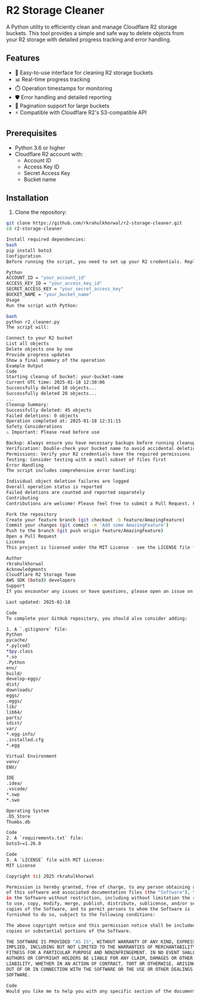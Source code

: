 # R2 Storage Cleaner

A Python utility to efficiently clean and manage Cloudflare R2 storage buckets. This tool provides a simple and safe way to delete objects from your R2 storage with detailed progress tracking and error handling.

## Features

- 🚀 Easy-to-use interface for cleaning R2 storage buckets
- 📊 Real-time progress tracking
- ⏱️ Operation timestamps for monitoring
- 🛡️ Error handling and detailed reporting
- 🔄 Pagination support for large buckets
- ⚡ Compatible with Cloudflare R2's S3-compatible API

## Prerequisites

- Python 3.6 or higher
- Cloudflare R2 account with:
  - Account ID
  - Access Key ID
  - Secret Access Key
  - Bucket name

## Installation

1. Clone the repository:
```bash
git clone https://github.com/rkrahulkhorwal/r2-storage-cleaner.git
cd r2-storage-cleaner

Install required dependencies:
bash
pip install boto3
Configuration
Before running the script, you need to set up your R2 credentials. Replace the following values in the script:

Python
ACCOUNT_ID = "your_account_id"
ACCESS_KEY_ID = "your_access_key_id"
SECRET_ACCESS_KEY = "your_secret_access_key"
BUCKET_NAME = "your_bucket_name"
Usage
Run the script with Python:

bash
python r2_cleaner.py
The script will:

Connect to your R2 bucket
List all objects
Delete objects one by one
Provide progress updates
Show a final summary of the operation
Example Output
Code
Starting cleanup of bucket: your-bucket-name
Current UTC time: 2025-01-18 12:30:06
Successfully deleted 10 objects...
Successfully deleted 20 objects...
...
Cleanup Summary:
Successfully deleted: 45 objects
Failed deletions: 0 objects
Operation completed at: 2025-01-18 12:31:15
Safety Considerations
⚠️ Important: Please read before use

Backup: Always ensure you have necessary backups before running cleanup operations
Verification: Double-check your bucket name to avoid accidental deletions
Permissions: Verify your R2 credentials have the required permissions
Testing: Consider testing with a small subset of files first
Error Handling
The script includes comprehensive error handling:

Individual object deletion failures are logged
Overall operation status is reported
Failed deletions are counted and reported separately
Contributing
Contributions are welcome! Please feel free to submit a Pull Request. For major changes, please open an issue first to discuss what you would like to change.

Fork the repository
Create your feature branch (git checkout -b feature/AmazingFeature)
Commit your changes (git commit -m 'Add some AmazingFeature')
Push to the branch (git push origin feature/AmazingFeature)
Open a Pull Request
License
This project is licensed under the MIT License - see the LICENSE file for details.

Author
rkrahulkhorwal
Acknowledgments
Cloudflare R2 Storage Team
AWS SDK (boto3) developers
Support
If you encounter any issues or have questions, please open an issue on GitHub.

Last updated: 2025-01-18

Code
To complete your GitHub repository, you should also consider adding:

1. A `.gitignore` file:
Python
pycache/
*.py[cod]
*$py.class
*.so
.Python
env/
build/
develop-eggs/
dist/
downloads/
eggs/
.eggs/
lib/
lib64/
parts/
sdist/
var/
*.egg-info/
.installed.cfg
*.egg

Virtual Environment
venv/
ENV/

IDE
.idea/
.vscode/
*.swp
*.swo

Operating System
.DS_Store
Thumbs.db

Code
2. A `requirements.txt` file:
boto3>=1.26.0

Code
3. A `LICENSE` file with MIT License:
MIT License

Copyright (c) 2025 rkrahulkhorwal

Permission is hereby granted, free of charge, to any person obtaining a copy
of this software and associated documentation files (the "Software"), to deal
in the Software without restriction, including without limitation the rights
to use, copy, modify, merge, publish, distribute, sublicense, and/or sell
copies of the Software, and to permit persons to whom the Software is
furnished to do so, subject to the following conditions:

The above copyright notice and this permission notice shall be included in all
copies or substantial portions of the Software.

THE SOFTWARE IS PROVIDED "AS IS", WITHOUT WARRANTY OF ANY KIND, EXPRESS OR
IMPLIED, INCLUDING BUT NOT LIMITED TO THE WARRANTIES OF MERCHANTABILITY,
FITNESS FOR A PARTICULAR PURPOSE AND NONINFRINGEMENT. IN NO EVENT SHALL THE
AUTHORS OR COPYRIGHT HOLDERS BE LIABLE FOR ANY CLAIM, DAMAGES OR OTHER
LIABILITY, WHETHER IN AN ACTION OF CONTRACT, TORT OR OTHERWISE, ARISING FROM,
OUT OF OR IN CONNECTION WITH THE SOFTWARE OR THE USE OR OTHER DEALINGS IN THE
SOFTWARE.

Code
Would you like me to help you with any specific section of the documentation or create any add
